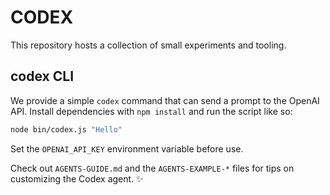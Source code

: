 # CODEX

This repository hosts a collection of small experiments and tooling.

## codex CLI

We provide a simple `codex` command that can send a prompt to the OpenAI API.
Install dependencies with `npm install` and run the script like so:

```bash
node bin/codex.js "Hello"
```

Set the `OPENAI_API_KEY` environment variable before use.

Check out `AGENTS-GUIDE.md` and the `AGENTS-EXAMPLE-*` files for tips on customizing the Codex agent. :sparkles:
